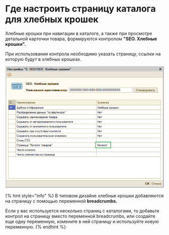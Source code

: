# Где настроить страницу каталога для хлебных крошек

Хлебные крошки при навигации в каталоге, а также при просмотре детальной карточки товара, формируются контролом **"SEO. Хлебные крошки".**

При использовании контрола необходимо указать страницу, ссылки на которую будут в хлебных крошках.

![](../.gitbook/assets/image%20%2824%29.png)

{% hint style="info" %}
В типовом дизайне хлебные крошки добавляются на страницу с помощью переменной **breadcrumbs.** 

Если у вас используется несколько страниц с каталогами, то добавьте контрол на страницу вместо переменной breadcrumbs, или создайте еще одну переменную, измените в ней страницу и используйте новую переменную.
{% endhint %}

